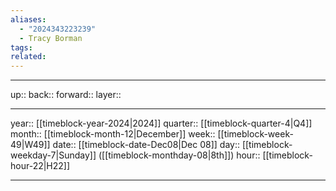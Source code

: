 ```yaml
---
aliases:
  - "2024343223239"
  - Tracy Borman
tags: 
related:
---
```




***

up:: 
back:: 
forward:: 
layer:: 

***

year:: [[timeblock-year-2024|2024]]
quarter:: [[timeblock-quarter-4|Q4]]
month:: [[timeblock-month-12|December]]
week:: [[timeblock-week-49|W49]]
date:: [[timeblock-date-Dec08|Dec 08]]
day:: [[timeblock-weekday-7|Sunday]] ([[timeblock-monthday-08|8th]])
hour:: [[timeblock-hour-22|H22]]

***
